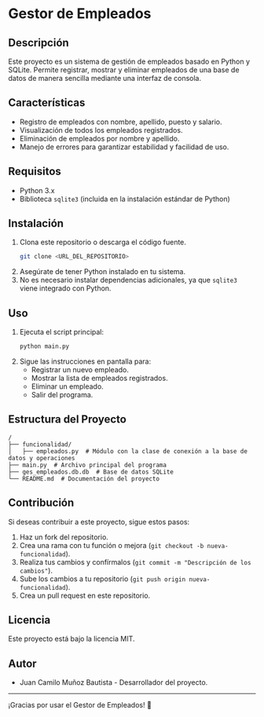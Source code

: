 # Gestor de Empleados

## Descripción
Este proyecto es un sistema de gestión de empleados basado en Python y SQLite. Permite registrar, mostrar y eliminar empleados de una base de datos de manera sencilla mediante una interfaz de consola.

## Características
- Registro de empleados con nombre, apellido, puesto y salario.
- Visualización de todos los empleados registrados.
- Eliminación de empleados por nombre y apellido.
- Manejo de errores para garantizar estabilidad y facilidad de uso.

## Requisitos
- Python 3.x
- Biblioteca `sqlite3` (incluida en la instalación estándar de Python)

## Instalación
1. Clona este repositorio o descarga el código fuente.
   ```bash
   git clone <URL_DEL_REPOSITORIO>
   ```
2. Asegúrate de tener Python instalado en tu sistema.
3. No es necesario instalar dependencias adicionales, ya que `sqlite3` viene integrado con Python.

## Uso
1. Ejecuta el script principal:
   ```bash
   python main.py
   ```
2. Sigue las instrucciones en pantalla para:
   - Registrar un nuevo empleado.
   - Mostrar la lista de empleados registrados.
   - Eliminar un empleado.
   - Salir del programa.

## Estructura del Proyecto
```
/
├── funcionalidad/
│   ├── empleados.py  # Módulo con la clase de conexión a la base de datos y operaciones
├── main.py  # Archivo principal del programa
├── ges_empleados.db.db  # Base de datos SQLite
└── README.md  # Documentación del proyecto
```

## Contribución
Si deseas contribuir a este proyecto, sigue estos pasos:
1. Haz un fork del repositorio.
2. Crea una rama con tu función o mejora (`git checkout -b nueva-funcionalidad`).
3. Realiza tus cambios y confírmalos (`git commit -m "Descripción de los cambios"`).
4. Sube los cambios a tu repositorio (`git push origin nueva-funcionalidad`).
5. Crea un pull request en este repositorio.

## Licencia
Este proyecto está bajo la licencia MIT. 

## Autor
- Juan Camilo Muñoz Bautista - Desarrollador del proyecto.

---

¡Gracias por usar el Gestor de Empleados! 🚀

